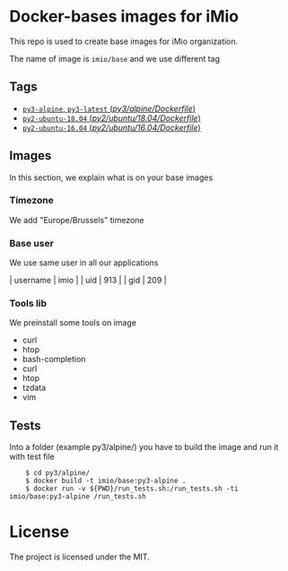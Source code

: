# Docker-bases images for iMio

This repo is used to create base images for iMio organization.

The name of image is `imio/base` and we use different tag

## Tags

- [`py3-alpine`, `py3-latest` (*py3/alpine/Dockerfile*)](https://github.com/imio/docker-bases/blob/master/py3/alpine/Dockerfile)
- [`py2-ubuntu-18.04` (*py2/ubuntu/18.04/Dockerfile*)](https://github.com/imio/docker-bases/blob/master/py2/ubuntu/18.04/Dockerfile)
- [`py2-ubuntu-16.04` (*py2/ubuntu/16.04/Dockerfile*)](https://github.com/imio/docker-bases/blob/master/py2/ubuntu/16.04/Dockerfile)

## Images
In this section, we explain what is on your base images

### Timezone
We add "Europe/Brussels" timezone

### Base user
We use same user in all our applications

| username | imio |
| uid      | 913  |
| gid      | 209  |


### Tools lib
We preinstall some tools on image
- curl
- htop
- bash-completion
- curl
- htop
- tzdata
- vim

## Tests
Into a folder (example py3/alpine/) you have to build the image and run it with test file
```
    $ cd py3/alpine/
    $ docker build -t imio/base:py3-alpine .
    $ docker run -v ${PWD}/run_tests.sh:/run_tests.sh -ti imio/base:py3-alpine /run_tests.sh
```

# License

The project is licensed under the MIT.

